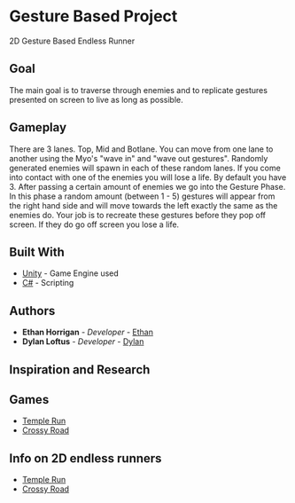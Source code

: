 # Gesture Based Project

2D Gesture Based Endless Runner

## Goal
The main goal is to traverse through enemies and to replicate gestures presented on screen to live as long as possible.

## Gameplay

There are 3 lanes. Top, Mid and Botlane. You can move from one lane to another using the Myo's "wave in" and "wave out gestures". Randomly generated enemies will spawn in each of these random lanes. If you come into contact with one of the enemies you will lose a life. By default you have 3. After passing a certain amount of enemies we go into the Gesture Phase. In this phase a random amount (between 1 - 5) gestures will appear from the right hand side and will move towards the left exactly the same as the enemies do. Your job is to recreate these gestures before they pop off screen. If they do go off screen you lose a life.

## Built With

* [Unity](https://unity.com/) - Game Engine used
* [C#](https://maven.apache.org/) - Scripting

## Authors

* **Ethan Horrigan** - *Developer* - [Ethan](https://github.com/ethanhorrigan)
* **Dylan Loftus** - *Developer* - [Dylan](https://github.com/dylanloftus)

## Inspiration and Research

## Games
* [Temple Run](https://play.google.com/store/apps/details?id=com.imangi.templerun&hl=en)
* [Crossy Road](https://poki.com/en/g/crossy-road)

## Info on 2D endless runners
* [Temple Run](https://en.wikipedia.org/wiki/Temple_Run)
* [Crossy Road](https://en.wikipedia.org/wiki/Crossy_Road)



